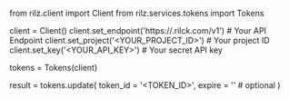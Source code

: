 from rilz.client import Client
from rilz.services.tokens import Tokens

client = Client()
client.set_endpoint('https://<REGION>.rilck.com/v1') # Your API Endpoint
client.set_project('<YOUR_PROJECT_ID>') # Your project ID
client.set_key('<YOUR_API_KEY>') # Your secret API key

tokens = Tokens(client)

result = tokens.update(
    token_id = '<TOKEN_ID>',
    expire = '' # optional
)
